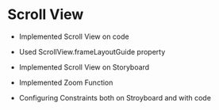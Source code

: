 # Scroll View

- Implemented Scroll View on code

- Used ScrollView.frameLayoutGuide property

- Implemented Scroll View on Storyboard

- Implemented Zoom Function

- Configuring Constraints both on Stroyboard and with code
